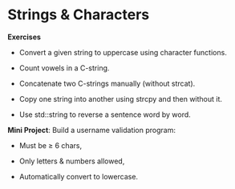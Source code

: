 # **Strings & Characters**

**Exercises**

* Convert a given string to uppercase using character functions.

* Count vowels in a C-string.

* Concatenate two C-strings manually (without strcat).

* Copy one string into another using strcpy and then without it.

* Use std::string to reverse a sentence word by word.

**Mini Project**: 
Build a username validation program:

* Must be ≥ 6 chars,

* Only letters & numbers allowed,

* Automatically convert to lowercase.